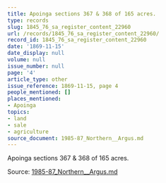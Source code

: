 ```yaml
---
title: Apoinga sections 367 & 368 of 165 acres.
type: records
slug: 1845_76_sa_register_content_22960
url: /records/1845_76_sa_register_content_22960/
record_id: 1845_76_sa_register_content_22960
date: '1869-11-15'
date_display: null
volume: null
issue_number: null
page: '4'
article_type: other
issue_reference: 1869-11-15, page 4
people_mentioned: []
places_mentioned:
- Apoinga
topics:
- land
- sale
- agriculture
source_document: 1985-87_Northern__Argus.md
---
```


Apoinga sections 367 & 368 of 165 acres.

Source: [1985-87_Northern__Argus.md](/downloads/markdown/1985-87_Northern__Argus.md)
